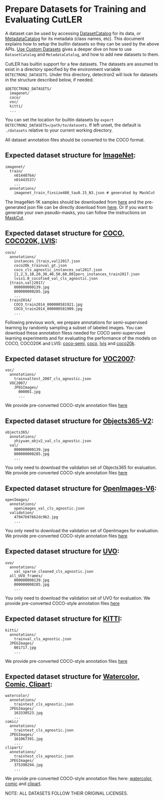# Prepare Datasets for Training and Evaluating CutLER

A dataset can be used by accessing [DatasetCatalog](https://detectron2.readthedocs.io/modules/data.html#detectron2.data.DatasetCatalog)
for its data, or [MetadataCatalog](https://detectron2.readthedocs.io/modules/data.html#detectron2.data.MetadataCatalog) for its metadata (class names, etc).
This document explains how to setup the builtin datasets so they can be used by the above APIs. [Use Custom Datasets](https://detectron2.readthedocs.io/tutorials/datasets.html) gives a deeper dive on how to use `DatasetCatalog` and `MetadataCatalog`,
and how to add new datasets to them.

CutLER has builtin support for a few datasets. The datasets are assumed to exist in a directory specified by the environment variable `DETECTRON2_DATASETS`. Under this directory, detectron2 will look for datasets in the structure described below, if needed.
```
$DETECTRON2_DATASETS/
  imagenet/
  coco/
  voc/
  kitti/
  ...
```

You can set the location for builtin datasets by `export DETECTRON2_DATASETS=/path/to/datasets`. If left unset, the default is `./datasets` relative to your current working directory.

All dataset annotation files should be converted to the COCO format.

## Expected dataset structure for [ImageNet](https://image-net.org/download.php):
```
imagenet/
  train/
    n01440764/
    n01443537/
    ...
  annotations/
    imagenet_train_fixsize480_tau0.15_N3.json # generated by MaskCut
```

The ImageNet-1K samples should be downloaded from [here](https://image-net.org/download.php) and the pre-generated json file can be directly download from [here](http://dl.fbaipublicfiles.com/cutler/maskcut/imagenet_train_fixsize480_tau0.15_N3.json).
Or if you want to generate your own pseudo-masks, you can follow the instructions on [MaskCut](#maskcut).


## Expected dataset structure for [COCO, COCO20K, LVIS](https://cocodataset.org/#download):
```
coco/
  annotations/
    instances_{train,val}2017.json
    coco20k_trainval_gt.json
    coco_cls_agnostic_instances_val2017.json
    {1,2,5,10,20,30,40,50,60,80}perc_instances_train2017.json
    lvis1.0_cocofied_val_cls_agnostic.json
  {train,val}2017/
    000000000139.jpg
    000000000285.jpg
    ...
  train2014/
    COCO_train2014_000000581921.jpg
    COCO_train2014_000000581909.jpg
    ...
```

Following previous work, we prepare annotations for semi-supervised learning by randomly sampling a subset of labeled images.
You can download these annotation filess needed for COCO semi-supervised learning experiments and for evaluating the performance of the models on COCO, COCO20K and LVIS: [coco-semi](http://dl.fbaipublicfiles.com/cutler/coco-smi/annotations.zip), [coco](http://dl.fbaipublicfiles.com/cutler/coco/coco_cls_agnostic_instances_val2017.json), [lvis](http://dl.fbaipublicfiles.com/cutler/coco/lvis1.0_cocofied_val_cls_agnostic.json) and [coco20k](http://dl.fbaipublicfiles.com/cutler/coco/coco20k_trainval_gt.json).


## Expected dataset structure for [VOC2007](http://host.robots.ox.ac.uk/pascal/VOC/voc2012/index.html#devkit):
```
voc/
  annotations/
    trainvaltest_2007_cls_agnostic.json
  VOC2007/
    JPEGImages/
      000001.jpg
      ...
```
We provide pre-converted COCO-style annotation files [here](http://dl.fbaipublicfiles.com/cutler/voc/trainvaltest_2007_cls_agnostic.json)


## Expected dataset structure for [Objects365-V2](https://www.objects365.org/download.html):
```
objects365/
  annotations/
    zhiyuan_objv2_val_cls_agnostic.json
  val/
    000000000139.jpg
    000000000285.jpg
    ...
```
You only need to download the validation set of Objects365 for evaluation.
We provide pre-converted COCO-style annotation files [here](http://dl.fbaipublicfiles.com/cutler/objects365/zhiyuan_objv2_val_cls_agnostic.json)


## Expected dataset structure for [OpenImages-V6](https://storage.googleapis.com/openimages/web/download_v6.html):
```
openImages/
  annotations/
    openimages_val_cls_agnostic.json
  validation/
    47947b97662dc962.jpg
    ...
```
You only need to download the validation set of OpenImages for evaluation.
We provide pre-converted COCO-style annotation files [here](http://dl.fbaipublicfiles.com/cutler/openImages/openimages_val_cls_agnostic.json)

## Expected dataset structure for [UVO](https://sites.google.com/view/unidentified-video-object/dataset):
```
uvo/
  annotations/
    val_sparse_cleaned_cls_agnostic.json
  all_UVO_frames/
    000000000139.jpg
    000000000285.jpg
    ...
```
You only need to download the validation set of UVO for evaluation.
We provide pre-converted COCO-style annotation files [here](http://dl.fbaipublicfiles.com/cutler/uvo/val_sparse_cleaned_cls_agnostic.json)

## Expected dataset structure for [KITTI](https://www.cvlibs.net/datasets/kitti/eval_object.php?obj_benchmark=2d):
```
kitti/
  annotations/
    trainval_cls_agnostic.json
  JPEGImages/
    001717.jpg
    ...
```
We provide pre-converted COCO-style annotation files [here](https://dl.fbaipublicfiles.com/cutler/kitti/trainval_cls_agnostic.json)

## Expected dataset structure for [Watercolor, Comic, Clipart](https://github.com/naoto0804/cross-domain-detection):
```
watercolor/
  annotations/
    traintest_cls_agnostic.json
  JPEGImages/
    163330523.jpg
    ...
comic/
  annotations/
    traintest_cls_agnostic.json
  JPEGImages/
    161067391.jpg
    ...
clipart/
  annotations/
    traintest_cls_agnostic.json
  JPEGImages/
    375390294.jpg
    ...
```
We provide pre-converted COCO-style annotation files here: [watercolor](http://dl.fbaipublicfiles.com/cutler/watercolor/traintest_cls_agnostic.json), [comic](http://dl.fbaipublicfiles.com/cutler/comic/traintest_cls_agnostic.json) and [clipart](http://dl.fbaipublicfiles.com/cutler/clipart/traintest_cls_agnostic.json).

NOTE: ALL DATASETS FOLLOW THEIR ORIGINAL LICENSES.